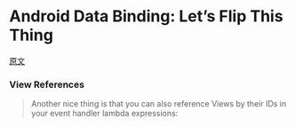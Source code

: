 # Android Data Binding: Let’s Flip This Thing

[原文](https://medium.com/androiddevelopers/android-data-binding-lets-flip-this-thing-dc17792d6c24)

### View References <a id="a26e"></a>

> Another nice thing is that you can also reference Views by their IDs in your event handler lambda expressions:



